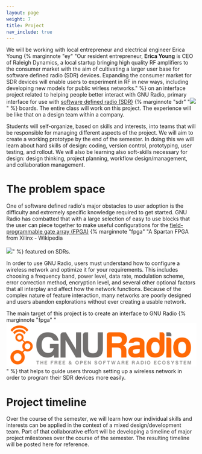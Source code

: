 ```yaml
---
layout: page
weight: 7
title: Project
nav_include: true
---
```


We will be working with local entrepreneur and electrical engineer Erica Young {% marginnote "ey" "Our resident entrepreneur, **Erica Young** is CEO of Raleigh Dynamics, a local startup bringing high quality RF amplifiers to the consumer market with the aim of cultivating a larger user base for software defined radio (SDR) devices. Expanding the consumer market for SDR devices will enable users to experiment in RF in new ways, including developing new models for public wirless networks." %} on an interface project related to helping people better interact with GNU Radio, primary interface for use with <a href='https://en.wikipedia.org/wiki/Software-defined_radio' target='_blank'>software defined radio (SDR)</a> {% marginnote "sdr" "<a href='https://en.wikipedia.org/wiki/Software-defined_radio' target='_blank'><img src='https://upload.wikimedia.org/wikipedia/commons/thumb/2/22/SDR_et_WF.svg/500px-SDR_et_WF.svg.png'></a>" %} boards. The entire class will work on this project. The experience will be like that on a design team within a company. 

Students will self-organize, based on skills and interests, into teams that will be responsible for managing different aspects of the project. We will aim to create a working prototype by the end of the semester. In doing this we will learn about hard skills of design: coding, version control, prototyping, user testing, and rollout. We will also be learning also soft-skills necessary for design: design thinking, project planning, workflow design/management, and collaboration management. 

# The problem space

One of software defined radio's major obstacles to user adoption is the difficulty and extremely specific knowledge required to get started. GNU Radio has combatted that with a large selection of easy to use blocks that the user can piece together to make useful configurations for the <a href='https://en.wikipedia.org/wiki/Field-programmable_gate_array' target='_blank'>field-programmable gate array (FPGA)</a> {% marginnote "fpga" "A Spartan FPGA from Xilinx - Wikipedia<br/><br/><a href='https://en.wikipedia.org/wiki/Field-programmable_gate_array' target='_blank'><img src='https://upload.wikimedia.org/wikipedia/commons/thumb/3/35/Fpga_xilinx_spartan.jpg/556px-Fpga_xilinx_spartan.jpg'></a>" %} featured on SDRs. 

In order to use GNU Radio, users must understand how to configure a wireless network and optimize it for your requirements. This includes choosing a frequency band, power level, data rate, modulation scheme, error correction method, encryption level, and several other optional factors that all interplay and affect how the network functions. Because of the complex nature of feature interaction, many networks are poorly designed and users abandon explorations without ever creating a usable network.

The main target of this project is to create an interface to GNU Radio {% marginnote "fpga" "<a href='http://gnuradio.org/' target='_blank'><img src='/assets/img/logos/gnuradio.svg'></a>" %} that helps to guide users through setting up a wireless network in order to program their SDR devices more easily. 

# Project timeline

Over the course of the semester, we will learn how our individual skills and interests can be applied in the context of a mixed design/development team. Part of that collaborative effort will be developing a timeline of major project milestones over the course of the semester. The resulting timeline will be posted here for reference.